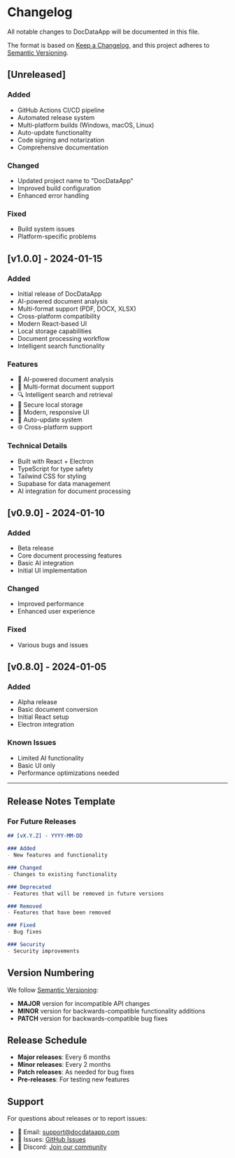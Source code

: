 # Changelog

All notable changes to DocDataApp will be documented in this file.

The format is based on [Keep a Changelog](https://keepachangelog.com/en/1.0.0/),
and this project adheres to [Semantic Versioning](https://semver.org/spec/v2.0.0.html).

## [Unreleased]

### Added
- GitHub Actions CI/CD pipeline
- Automated release system
- Multi-platform builds (Windows, macOS, Linux)
- Auto-update functionality
- Code signing and notarization
- Comprehensive documentation

### Changed
- Updated project name to "DocDataApp"
- Improved build configuration
- Enhanced error handling

### Fixed
- Build system issues
- Platform-specific problems

## [v1.0.0] - 2024-01-15

### Added
- Initial release of DocDataApp
- AI-powered document analysis
- Multi-format support (PDF, DOCX, XLSX)
- Cross-platform compatibility
- Modern React-based UI
- Local storage capabilities
- Document processing workflow
- Intelligent search functionality

### Features
- 🤖 AI-powered document analysis
- 📄 Multi-format document support
- 🔍 Intelligent search and retrieval
- 💾 Secure local storage
- 🎨 Modern, responsive UI
- 🔄 Auto-update system
- 🌐 Cross-platform support

### Technical Details
- Built with React + Electron
- TypeScript for type safety
- Tailwind CSS for styling
- Supabase for data management
- AI integration for document processing

## [v0.9.0] - 2024-01-10

### Added
- Beta release
- Core document processing features
- Basic AI integration
- Initial UI implementation

### Changed
- Improved performance
- Enhanced user experience

### Fixed
- Various bugs and issues

## [v0.8.0] - 2024-01-05

### Added
- Alpha release
- Basic document conversion
- Initial React setup
- Electron integration

### Known Issues
- Limited AI functionality
- Basic UI only
- Performance optimizations needed

---

## Release Notes Template

### For Future Releases

```markdown
## [vX.Y.Z] - YYYY-MM-DD

### Added
- New features and functionality

### Changed
- Changes to existing functionality

### Deprecated
- Features that will be removed in future versions

### Removed
- Features that have been removed

### Fixed
- Bug fixes

### Security
- Security improvements
```

## Version Numbering

We follow [Semantic Versioning](https://semver.org/):

- **MAJOR** version for incompatible API changes
- **MINOR** version for backwards-compatible functionality additions
- **PATCH** version for backwards-compatible bug fixes

## Release Schedule

- **Major releases**: Every 6 months
- **Minor releases**: Every 2 months
- **Patch releases**: As needed for bug fixes
- **Pre-releases**: For testing new features

## Support

For questions about releases or to report issues:

- 📧 Email: support@docdataapp.com
- 🐛 Issues: [GitHub Issues](https://github.com/turkishdeepkebab/Docdataapp/issues)
- 💬 Discord: [Join our community](https://discord.gg/docdataapp)